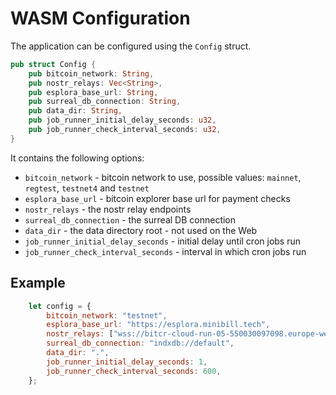 # WASM Configuration

The application can be configured using the `Config` struct.

```rust
pub struct Config {
    pub bitcoin_network: String,
    pub nostr_relays: Vec<String>,
    pub esplora_base_url: String,
    pub surreal_db_connection: String,
    pub data_dir: String,
    pub job_runner_initial_delay_seconds: u32,
    pub job_runner_check_interval_seconds: u32,
}
```

It contains the following options:

* `bitcoin_network` - bitcoin network to use, possible values: `mainnet`, `regtest`, `testnet4` and `testnet`
* `esplora_base_url` - bitcoin explorer base url for payment checks
* `nostr_relays` - the nostr relay endpoints
* `surreal_db_connection` - the surreal DB connection
* `data_dir` - the data directory root - not used on the Web
* `job_runner_initial_delay_seconds` - initial delay until cron jobs run
* `job_runner_check_interval_seconds` - interval in which cron jobs run

## Example

```javascript
    let config = {
        bitcoin_network: "testnet",
        esplora_base_url: "https://esplora.minibill.tech",
        nostr_relays: ["wss://bitcr-cloud-run-05-550030097098.europe-west1.run.app"],
        surreal_db_connection: "indxdb://default",
        data_dir: ".",
        job_runner_initial_delay_seconds: 1,
        job_runner_check_interval_seconds: 600,
    };
```

